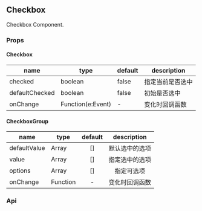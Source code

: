 ## Checkbox

Checkbox Component.

### Props
#### Checkbox
|name|type|default|description|
|---|---|---|---|
|checked|boolean|false|指定当前是否选中|
|defaultChecked|boolean|false|初始是否选中|
|onChange|Function(e:Event)|-|变化时回调函数|


#### CheckboxGroup 
|name|type|default|description|
|---|---|:---:|:---:|
|defaultValue|Array|[]|默认选中的选项|
|value|Array|[]|指定选中的选项|
|options|Array|[]|指定可选项|
|onChange|Function|-|变化时回调函数|
### Api